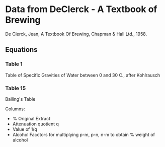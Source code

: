 # Data from DeClerck - A Textbook of Brewing

De Clerck, Jean, A Textbook Of Brewing, Chapman & Hall Ltd., 1958.

## Equations

### Table 1

Table of Specific Gravities of Water between 0 and 30 C., after Kohlrausch

### Table 15

Balling's Table

Columns:
- % Original Extract
- Attenuation quotient q
- Value of 1/q
- Alcohol Facctors for multiplying p-m, p-n, n-m to obtain % weight of alcohol
